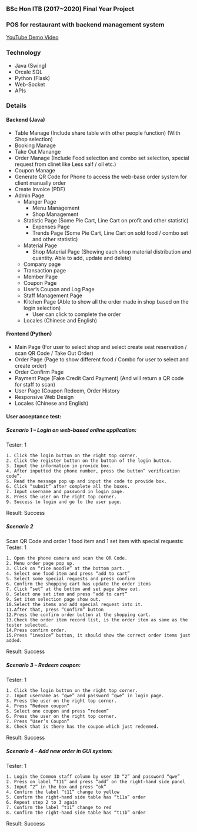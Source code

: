 ### BSc Hon ITB (2017~2020) Final Year Project
### POS for restaurant with backend management system

[YouTube Demo Video](https://www.youtube.com/embed/ZIGWCNQ1jCc)

### Technology
- Java (Swing)
- Orcale SQL
- Python (Flask)
- Web-Socket
- APIs

### Details
#### Backend (Java)
- Table Manage (Include share table with other people function) (With Shop selection)
- Booking Manage
- Take Out Manange
- Order Manage (Include Food selection and combo set selection, special request from clinet like Less salf / oil etc.)
- Coupon Manage
- Generate QR Code for Phone to access the web-base order system for client manually order
- Create Invoice (PDF)
- Admin Page
  - Manger Page
    - Menu Management
    - Shop Management
  - Statistic Page (Some Pie Cart, Line Cart on profit and other statistic)
    - Expenses Page
    - Trends Page (Some Pie Cart, Line Cart on sold food / combo set and other statistic)
  - Material Page
    - Shop Material Page (Showing each shop material distribution and quantity. Able to add, update and delete)
  - Company page
  - Transaction page
  - Member Page
  - Coupon Page
  - User’s Coupon and Log Page
  - Staff Management Page
  - Kitchen Page (Able to show all the order made in shop based on the login selection)
    - User can click to complete the order
  - Locales (Chinese and English)
      
#### Frontend (Python)
- Main Page (For user to select shop and select create seat reservation / scan QR Code / Take Out Order)
- Order Page (Page to show different food / Combo for user to select and create order)
- Order Confirm Page
- Payment Page (Fake Credit Card Payment) (And will return a QR code for staff to scan)
- User Page (Coupon Redeem, Order History
- Responsive Web Design
- Locales (Chinese and English)

#### User acceptance test:

##### Scenario 1 – Login on web-based online application:

  Tester: 1
  
    1. Click the login button on the right top corner.
    2. Click the register button on the button of the login button.
    3. Input the information in provide box.
    4. After inputted the phone number, press the button” verification code”.
    5. Read the message pop up and input the code to provide box.
    6. Click “submit” after complete all the boxes.
    7. Input username and password in login page.
    8. Press the user on the right top corner.
    9. Success to login and go to the user page.
    
  Result: Success

##### Scenario 2

  Scan QR Code and order 1 food item and 1 set item with special requests:
  Tester: 1
  
    1. Open the phone camera and scan the QR Code.
    2. Menu order page pop up.
    3. Click on “rice noodle” at the bottom part.
    4. Select one food item and press “add to cart”
    5. Select some special requests and press confirm
    6. Confirm the shopping cart has update the order items
    7. Click “set” at the bottom and set page show out.
    8. Select one set item and press “add to cart”
    9. Set item selection page show out.
    10.Select the items and add special request into it.
    11.After that, press “Confirm” button
    12.Press the confirm order button at the shopping cart.
    13.Check the order item record list, is the order item as same as the tester selected.
    14.Press confirm order.
    15.Press “invoice” button, it should show the correct order items just added.
     
  Result: Success

##### Scenario 3 – Redeem coupon:

  Tester: 1
  
    1. Click the login button on the right top corner.
    2. Input username as “qwe” and password “qwe” in login page.
    3. Press the user on the right top corner.
    4. Press “Redeem coupon”
    5. Select one coupon and press “redeem”
    6. Press the user on the right top corner.
    7. Press “User’s Coupon”
    8. Check that is there has the coupon which just redeemed.
    
  Result: Success

##### Scenario 4 – Add new order in GUI system:

  Tester: 1
  
    1. Login the Common staff column by user ID “2” and password “qwe”
    2. Press on label “t11” and press “add” on the right-hand side panel
    3. Input “2” in the box and press “ok”
    4. Confirm the label “t11” change to yellow
    5. Confirm the right-hand side table has “t11a” order
    6. Repeat step 2 to 3 again
    7. Confirm the label “t11” change to red
    8. Confirm the right-hand side table has “t11b” order
    
  Result: Success
